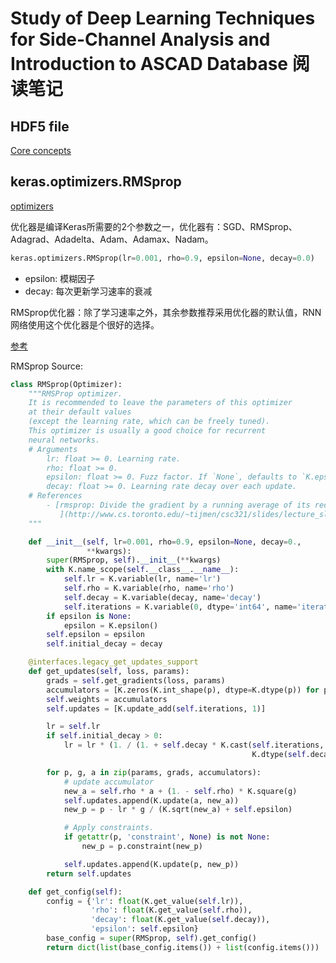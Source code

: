 # Study of Deep Learning Techniques for Side-Channel Analysis and Introduction to ASCAD Database 阅读笔记
## HDF5 file
[Core concepts](http://docs.h5py.org/en/stable/quick.html)

## keras.optimizers.RMSprop
[optimizers](https://keras.io/optimizers/)

优化器是编译Keras所需要的2个参数之一，优化器有：SGD、RMSprop、Adagrad、Adadelta、Adam、Adamax、Nadam。
```Python
keras.optimizers.RMSprop(lr=0.001, rho=0.9, epsilon=None, decay=0.0)
```

* epsilon: 模糊因子
* decay: 每次更新学习速率的衰减

RMSprop优化器：除了学习速率之外，其余参数推荐采用优化器的默认值，RNN网络使用这个优化器是个很好的选择。

[参考](http://www.cs.toronto.edu/~tijmen/csc321/slides/lecture_slides_lec6.pdf)

RMSprop Source:
```Python
class RMSprop(Optimizer):
    """RMSProp optimizer.
    It is recommended to leave the parameters of this optimizer
    at their default values
    (except the learning rate, which can be freely tuned).
    This optimizer is usually a good choice for recurrent
    neural networks.
    # Arguments
        lr: float >= 0. Learning rate.
        rho: float >= 0.
        epsilon: float >= 0. Fuzz factor. If `None`, defaults to `K.epsilon()`.
        decay: float >= 0. Learning rate decay over each update.
    # References
        - [rmsprop: Divide the gradient by a running average of its recent magnitude
           ](http://www.cs.toronto.edu/~tijmen/csc321/slides/lecture_slides_lec6.pdf)
    """

    def __init__(self, lr=0.001, rho=0.9, epsilon=None, decay=0.,
                 **kwargs):
        super(RMSprop, self).__init__(**kwargs)
        with K.name_scope(self.__class__.__name__):
            self.lr = K.variable(lr, name='lr')
            self.rho = K.variable(rho, name='rho')
            self.decay = K.variable(decay, name='decay')
            self.iterations = K.variable(0, dtype='int64', name='iterations')
        if epsilon is None:
            epsilon = K.epsilon()
        self.epsilon = epsilon
        self.initial_decay = decay

    @interfaces.legacy_get_updates_support
    def get_updates(self, loss, params):
        grads = self.get_gradients(loss, params)
        accumulators = [K.zeros(K.int_shape(p), dtype=K.dtype(p)) for p in params]
        self.weights = accumulators
        self.updates = [K.update_add(self.iterations, 1)]

        lr = self.lr
        if self.initial_decay > 0:
            lr = lr * (1. / (1. + self.decay * K.cast(self.iterations,
                                                      K.dtype(self.decay))))

        for p, g, a in zip(params, grads, accumulators):
            # update accumulator
            new_a = self.rho * a + (1. - self.rho) * K.square(g)
            self.updates.append(K.update(a, new_a))
            new_p = p - lr * g / (K.sqrt(new_a) + self.epsilon)

            # Apply constraints.
            if getattr(p, 'constraint', None) is not None:
                new_p = p.constraint(new_p)

            self.updates.append(K.update(p, new_p))
        return self.updates

    def get_config(self):
        config = {'lr': float(K.get_value(self.lr)),
                  'rho': float(K.get_value(self.rho)),
                  'decay': float(K.get_value(self.decay)),
                  'epsilon': self.epsilon}
        base_config = super(RMSprop, self).get_config()
        return dict(list(base_config.items()) + list(config.items()))
```
